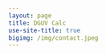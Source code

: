 ```yaml
---
layout: page
title: DGUV Calc
use-site-title: true
bigimg: /img/contact.jpeg
---
```


<script async src="https://static.mmmint.ai/ib-leimkuehler/dguv-calculator-v1.0.umd.js"></script>
<dguv-calculator></dguv-calculator>